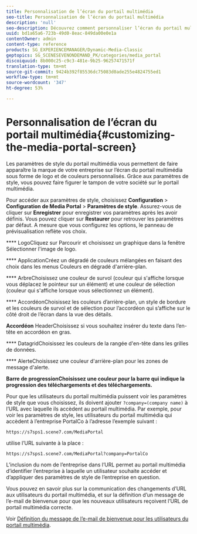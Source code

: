 ```yaml
---
title: Personnalisation de l’écran du portail multimédia
seo-title: Personnalisation de l’écran du portail multimédia
description: 'null'
seo-description: Découvrez comment personnaliser l’écran du portail multimédia.
uuid: bd1a65a6-723b-49d0-8eac-849da00e0e1a
contentOwner: admin
content-type: reference
products: SG_EXPERIENCEMANAGER/Dynamic-Media-Classic
geptopics: SG_SCENESEVENONDEMAND_PK/categories/media_portal
discoiquuid: 8b000c25-c9c3-481e-9b25-96257471571f
translation-type: tm+mt
source-git-commit: 9424b392f85536dc75083d0ade255e4824755ed1
workflow-type: tm+mt
source-wordcount: '347'
ht-degree: 53%

---
```



# Personnalisation de l’écran du portail multimédia{#customizing-the-media-portal-screen}

Les paramètres de style du portail multimédia vous permettent de faire apparaître la marque de votre entreprise sur l’écran du portail multimédia sous forme de logo et de couleurs personnalisés. Grâce aux paramètres de style, vous pouvez faire figurer le tampon de votre société sur le portail multimédia. 

Pour accéder aux paramètres de style, choisissez **Configuration** > **Configuration de Media Portal** > **Paramètres de style**. Assurez-vous de cliquer sur **Enregistrer** pour enregistrer vos paramètres après les avoir définis. Vous pouvez cliquer sur **Restaurer** pour retrouver les paramètres par défaut. A mesure que vous configurez les options, le panneau de prévisualisation reflète vos choix.

**** LogoCliquez sur Parcourir et choisissez un graphique dans la fenêtre Sélectionner l&#39;image de logo.

**** ApplicationCréez un dégradé de couleurs mélangées en faisant des choix dans les menus Couleurs en dégradé d&#39;arrière-plan.

**** ArbreChoisissez une couleur de survol (couleur qui s&#39;affiche lorsque vous déplacez le pointeur sur un élément) et une couleur de sélection (couleur qui s&#39;affiche lorsque vous sélectionnez un élément).

**** AccordéonChoisissez les couleurs d’arrière-plan, un style de bordure et les couleurs de survol et de sélection pour l’accordéon qui s’affiche sur le côté droit de l’écran dans la vue des détails.

**Accordéon** HeaderChoisissez si vous souhaitez insérer du texte dans l’en-tête en accordéon en gras.

**** DatagridChoisissez les couleurs de la rangée d&#39;en-tête dans les grilles de données.

**** AlerteChoisissez une couleur d&#39;arrière-plan pour les zones de message d&#39;alerte.

**Barre de progressionChoisissez une couleur pour la barre qui indique la progression des téléchargements et des téléchargements.** 

Pour que les utilisateurs du portail multimédia puissent voir les paramètres de style que vous choisissez, ils doivent ajouter `?company=(company name)` à l’URL avec laquelle ils accèdent au portail multimédia. Par exemple, pour voir les paramètres de style, les utilisateurs du portail multimédia qui accèdent à l’entreprise PortalCo à l’adresse l’exemple suivant :

`https://s7sps1.scene7.com/MediaPortal`

utilise l’URL suivante à la place :

`https://s7sps1.scene7.com/MediaPortal?company=PortalCo`

L’inclusion du nom de l’entreprise dans l’URL permet au portail multimédia d’identifier l’entreprise à laquelle un utilisateur souhaite accéder et d’appliquer des paramètres de style de l’entreprise en question.

Vous pouvez en savoir plus sur la communication des changements d’URL aux utilisateurs du portail multimédia, et sur la définition d’un message de l’e-mail de bienvenue pour que les nouveaux utilisateurs reçoivent l’URL de portail multimédia correcte.

Voir [Définition du message de l’e-mail de bienvenue pour les utilisateurs du portail multimédia](adding-media-portal-users.md#setting_up_the_welcome_e_mail_message_for_media_portal_users).
